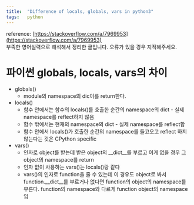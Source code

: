 ```yaml
---
title:  "Difference of locals, globals, vars in python3"
tags:	python
---
```

reference: [https://stackoverflow.com/a/7969953](https://stackoverflow.com/a/7969953)<br>
부족한 영어실력으로 해석해서 정리한 글입니다. 오류가 있을 경우 지적해주세요.

# 파이썬 globals, locals, vars의 차이
- globals()
    - module의 namespace의 dic이를 return한다.
- locals()
    - 함수 안에서는 함수의 locals()를 호출한 순간의 namespace의 dict - 실제 namespace를 reflect하지 않음
    - 함수 밖에서는 현재의 namespace의 dict - 실제 namespace를 reflect함
    - 함수 안에서 locals()가 호출한 순간의 namespace를 들고오고 reflect 하지 않는다는 것은 CPython specific
- vars()
    - 인자로 object를 받는데 받은 object의 __dict__를 부르고 이게 없을 경우 그 object의 namespace를 return
    - 인자 없이 사용하는 vars()는 locals()랑 같다
    - vars()의 인자로 function을 줄 수 있는데 이 경우도 object로 봐서 function.__dict__를 부르거나 없다면 function의 object의 namespace를 부른다. function의 namespace와 다르게 function object의 namespace임
